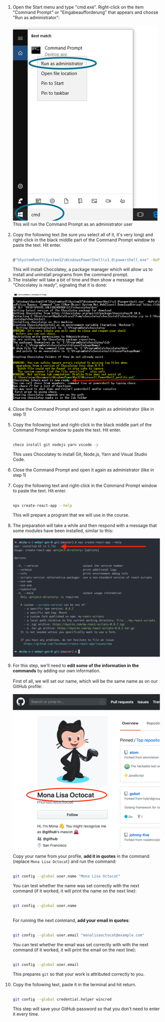 1. Open the Start menu and type "cmd.exe". Right-click on the item "Command Prompt" or "Eingabeaufforderung" that appears and choose "Run as administrator":<br>
   <br>
   <img src="./windows-1-run-cmd-as-admin.jpg">
   <br>This will run the Command Prompt as an administrator user<br><br>
2. Copy the following text (be sure you select all of it, it's very long) and right-click in the black middle part of the Command Prompt window to paste the text. Hit enter.<br><br>
   ```sh
   @"%SystemRoot%\System32\WindowsPowerShell\v1.0\powershell.exe" -NoProfile -InputFormat None -ExecutionPolicy Bypass -Command "iex ((New-Object System.Net.WebClient).DownloadString('https://chocolatey.org/install.ps1'))" && SET "PATH=%PATH%;%ALLUSERSPROFILE%\chocolatey\bin"
   ```
   This will install Chocolatey, a package manager which will allow us to install and uninstall programs from the command prompt.
   <br>
3. The installer will take a bit of time and then show a message that "Chocolatey is ready", signaling that it is done:<br><br>
   <img src="./windows-2-chocolatey-installed.png"><br><br>
4. Close the Command Prompt and open it again as administrator (like in step 1)<br><br>
5. Copy the following text and right-click in the black middle part of the Command Prompt window to paste the text. Hit enter.<br><br>
   ```sh
   choco install git nodejs yarn vscode -y
   ```
   This uses Chocolatey to install Git, Node.js, Yarn and Visual Studio Code.<br><br>
6. Close the Command Prompt and open it again as administrator (like in step 1)<br><br>
7. Copy the following text and right-click in the Command Prompt window to paste the text. Hit enter.<br><br>
   ```sh
   npx create-react-app --help
   ```
   This will prepare a program that we will use in the course.<br><br>
8. The preparation will take a while and then respond with a message that some modules have been installed, similar to this:<br><br>
   <img src="./general-1-cra-installed.png"><br><br>
9. For this step, we'll need to **edit some of the information in the commands** by adding our own information.<br><br>
   First of all, we will set our name, which will be the same name as on our GitHub profile:<br><br>
   <img src="./general-2-github-name.png"><br><br>
   Copy your name from your profile, **add it in quotes** in the command (replace `Mona Lisa Octocat`) and run the command:<br><br>
   ```sh
   git config --global user.name "Mona Lisa Octocat"
   ```
   You can test whether the name was set correctly with the next command (if it worked, it will print the name on the next line):<br><br>
   ```sh
   git config --global user.name
   ```
   <br>For running the next command, **add your email in quotes**:<br><br>
   ```sh
   git config --global user.email "monalisaoctocat@example.com"
   ```
   You can test whether the email was set correctly with with the next command (if it worked, it will print the email on the next line):<br><br>
   ```sh
   git config --global user.email
   ```
   This prepares `git` so that your work is attributed correctly to you.<br><br>
10. Copy the following text, paste it in the terminal and hit return.<br><br>
    ```sh
    git config --global credential.helper wincred
    ```
    This step will save your GitHub password so that you don't need to enter it every time.<br><br>
